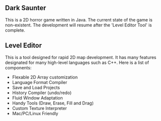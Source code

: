 Dark Saunter
---------------

This is a 2D horror game written in Java. The current state of the game is non-existent. The development will resume after the 'Level Editor Tool' is complete.

Level Editor
---------------

This is a tool designed for rapid 2D map development. It has many features designated for many high-level languages such as C++. Here is a list of components:

  - Flexable 2D Array customization
  - Language Format Compiler
  - Save and Load Projects
  - History Compiler (undo/redo)
  - Fluid Window Adaptation
  - Handy Tools (Draw, Erase, Fill and Drag)
  - Custom Texture Interpreter
  - Mac/PC/Linux Friendly